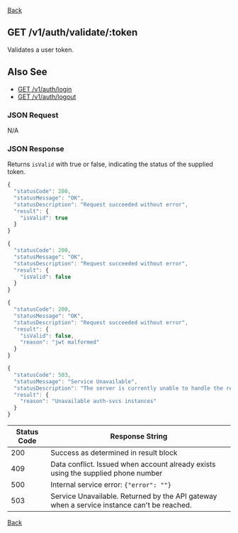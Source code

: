 [Back](README.md)

## GET /v1/auth/validate/:token
Validates a user token.

## Also See
* [GET /v1/auth/login](./api-login-v1.md)
* [GET /v1/auth/logout](./api-logout-v1.md)

### JSON Request

N/A

### JSON Response

Returns `isValid` with true or false, indicating the status of the supplied token.

```javascript
{
  "statusCode": 200,
  "statusMessage": "OK",
  "statusDescription": "Request succeeded without error",
  "result": {
    "isValid": true
  }
}
```

```javascript
{
  "statusCode": 200,
  "statusMessage": "OK",
  "statusDescription": "Request succeeded without error",
  "result": {
    "isValid": false
  }
}
```

```javascript
{
  "statusCode": 200,
  "statusMessage": "OK",
  "statusDescription": "Request succeeded without error",
  "result": {
    "isValid": false,
    "reason": "jwt malformed"
  }
}
```

```javascript
{
  "statusCode": 503,
  "statusMessage": "Service Unavailable",
  "statusDescription": "The server is currently unable to handle the request due to a temporary overloading or maintenance of the server. The implication is that this is a temporary condition which will be alleviated after some delay",
  "result": {
    "reason": "Unavailable auth-svcs instances"
  }
}
```

Status Code | Response String
--- | ---
200 | Success as determined in result block
409 | Data conflict. Issued when account already exists using the supplied phone number
500 |	Internal service error: ```{"error": ""}```
503 | Service Unavailable. Returned by the API gateway when a service instance can't be reached.

[Back](README.md)
